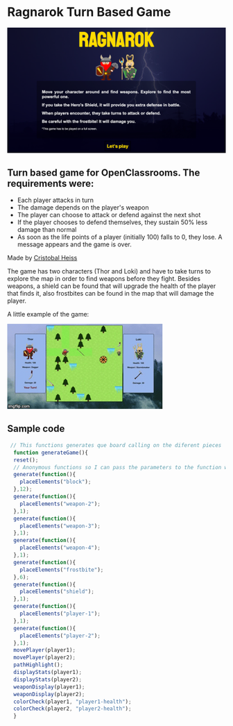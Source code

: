 # Ragnarok Turn Based Game
![starting image](images/ragnarok-title.png)
## Turn based game for OpenClassrooms. The requirements were: 
- Each player attacks in turn
- The damage depends on the player's weapon
- The player can choose to attack or defend against the next shot
- If the player chooses to defend themselves, they sustain 50% less damage than normal
- As soon as the life points of a player (initially 100) falls to 0, they lose. A message appears and the game is over.

Made by [Cristobal Heiss](https://github.com/Ceheiss)

The game has two characters (Thor and Loki) and have to take turns to explore the map in order to find weapons before they fight. Besides weapons, a shield can be found that will upgrade the health of the player that finds it, also frostbites can be found in the map that will damage the player.

A little example of the game:

![game play](images/game.gif)

## Sample code
```javascript
 // This functions generates que board calling on the diferent pieces
  function generateGame(){
  reset();
  // Anonymous functions so I can pass the parameters to the function without calling it
  generate(function(){
    placeElements("block");
  },12);
  generate(function(){
    placeElements("weapon-2");
  },1);
  generate(function(){
    placeElements("weapon-3");
  },1);
  generate(function(){
    placeElements("weapon-4");
  },1);
  generate(function(){
    placeElements("frostbite");
  },6);
  generate(function(){
    placeElements("shield");
  },1);
  generate(function(){
    placeElements("player-1");
  },1);
  generate(function(){
    placeElements("player-2");
  },1);
  movePlayer(player1);
  movePlayer(player2);
  pathHighlight();
  displayStats(player1);
  displayStats(player2);
  weaponDisplay(player1);
  weaponDisplay(player2);
  colorCheck(player1, "player1-health");
  colorCheck(player2, "player2-health");
  }
  ```